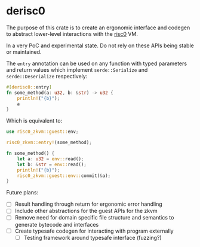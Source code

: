 # derisc0

The purpose of this crate is to create an ergonomic interface and codegen to abstract lower-level interactions with the [risc0](https://github.com/risc0/risc0) VM.

In a very PoC and experimental state. Do not rely on these APIs being stable or maintained.

The `entry` annotation can be used on any function with typed parameters and return values which implement `serde::Serialize` and `serde::Deserialize` respectively:

```rs
#[derisc0::entry]
fn some_method(a: u32, b: &str) -> u32 {
    println!("{b}");
    a
}
```

Which is equivalent to:

```rs
use risc0_zkvm::guest::env;

risc0_zkvm::entry!(some_method);

fn some_method() {
    let a: u32 = env::read();
    let b: &str = env::read();
    println!("{b}");
    risc0_zkvm::guest::env::commit(&a);
}
```

Future plans:
- [ ] Result handling through return for ergonomic error handling
- [ ] Include other abstractions for the guest APIs for the zkvm
- [ ] Remove need for domain specific file structure and semantics to generate bytecode and interfaces
- [ ] Create typesafe codegen for interacting with program externally
  - [ ] Testing framework around typesafe interface (fuzzing?)
